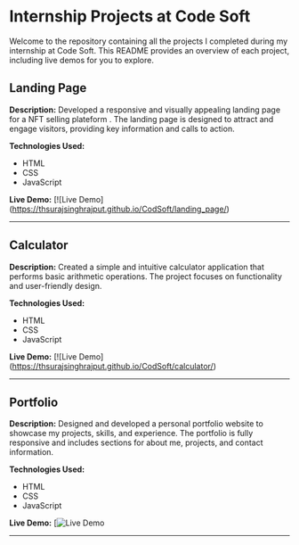 


# Internship Projects at Code Soft

Welcome to the repository containing all the projects I completed during my internship at Code Soft. This README provides an overview of each project, including live demos for you to explore.

## Landing Page

**Description:**
Developed a responsive and visually appealing landing page for a NFT selling plateform . The landing page is designed to attract and engage visitors, providing key information and calls to action.

**Technologies Used:**
- HTML
- CSS
- JavaScript

**Live Demo:**
[![Live Demo] (https://thsurajsinghrajput.github.io/CodSoft/landing_page/)

---

## Calculator

**Description:**
Created a simple and intuitive calculator application that performs basic arithmetic operations. The project focuses on functionality and user-friendly design.

**Technologies Used:**
- HTML
- CSS
- JavaScript

**Live Demo:**
[![Live Demo] (https://thsurajsinghrajput.github.io/CodSoft/calculator/)

---

## Portfolio

**Description:**
Designed and developed a personal portfolio website to showcase my projects, skills, and experience. The portfolio is fully responsive and includes sections for about me, projects, and contact information.

**Technologies Used:**
- HTML
- CSS
- JavaScript

**Live Demo:**
[![Live Demo](https://thsurajsinghrajput.github.io/CodSoft/portfolio/)

---


